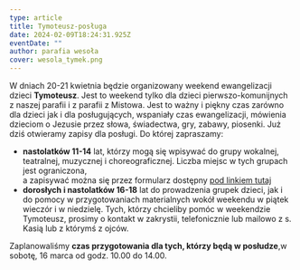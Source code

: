 ```yaml
---
type: article
title: Tymoteusz-posługa
date: 2024-02-09T18:24:31.925Z
eventDate: ""
author: parafia wesoła
cover: wesola_tymek.png
---
```

<!--StartFragment-->

W dniach 20-21 kwietnia będzie organizowany weekend ewangelizacji dzieci **Tymoteusz**. Jest to weekend tylko dla dzieci pierwszo-komunijnych z naszej parafii i z parafii z Mistowa. Jest to ważny i piękny czas zarówno dla dzieci jak i dla posługujących, wspaniały czas ewangelizacji, mówienia dzieciom o Jezusie przez słowa, świadectwa, gry, zabawy, piosenki. Już dziś otwieramy zapisy dla posługi. Do której zapraszamy:

* **nastolatków 11-14** lat, którzy mogą się wpisywać do grupy wokalnej, teatralnej, muzycznej i choreograficznej. Liczba miejsc w tych grupach jest ograniczona,\
  a zapisywać można się przez formularz dostępny [pod linkiem tutaj](https://forms.gle/bWBZnrSWYeaed6As6)[](https://forms.gle/qMpFiRBJndexpqVB7)
* **dorosłych i nastolatków 16-18** lat do prowadzenia grupek dzieci, jak i do pomocy w przygotowaniach materialnych wokół weekendu w piątek wieczór i w niedzielę. Tych, którzy chcieliby pomóc w weekendzie Tymoteusz, prosimy o kontakt w zakrystii, telefonicznie lub mailowo z s. Kasią lub z którymś z ojców.

Zaplanowaliśmy **czas przygotowania dla tych, którzy będą w posłudze**,w sobotę, 16 marca od godz. 10.00 do 14.00.

<!--EndFragment-->